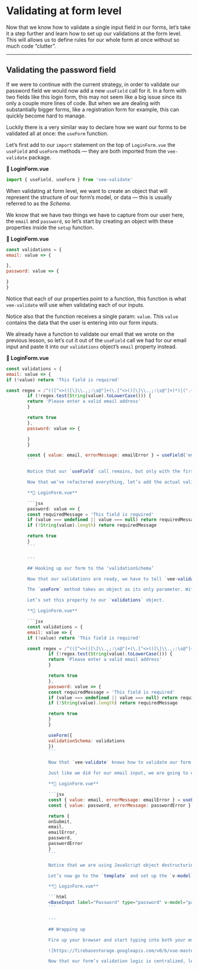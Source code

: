 # Validating at form level

Now that we know how to validate a single input field in our forms, let’s take it a step further and learn how to set up our validations at the form level. This will allows us to define rules for our whole form at once without so much code “clutter”.

---

## Validating the password field

If we were to continue with the current strategy, in order to validate our password field we would now add a new `useField` call for it. In a form with two fields like this login form, this may not seem like a big issue since its only a couple more lines of code. But when we are dealing with substantially bigger forms, like a registration form for example, this can quickly become hard to manage.

Luckily there is a very similar way to declare how we want our forms to be validated all at once: the `useForm` function.

Let’s first add to our `import` statement on the top of `LoginForm.vue` the `useField` and `useForm` methods — they are both imported from the `vee-validate` package.

**📃 LoginForm.vue**

```jsx
import { useField, useForm } from 'vee-validate'
```

When validating at form level, we want to create an object that will represent the structure of our form’s model, or data — this is usually referred to as the _Schema_.

We know that we have two things we have to capture from our user here, the `email` and `password`, so let’s start by creating an object with these properties inside the `setup` function.

**📃 LoginForm.vue**

```jsx
const validations = {
email: value => {

},
password: value => {

}
}
```

Notice that each of our properties point to a function, this function is what `vee-validate` will use when validating each of our inputs.

Notice also that the function receives a single param: `value`. This `value` contains the data that the user is entering into our form inputs.

We already have a function to validate our email that we wrote on the previous lesson, so let’s cut it out of the `useField` call we had for our email input and paste it into our `validations` object’s `email` property instead.

**📃 LoginForm.vue**

```jsx
const validations = {
email: value => {
if (!value) return 'This field is required'

const regex = /^(([^<>()[\]\\.,;:\s@"]+(\.[^<>()[\]\\.,;:\s@"]+)*)|(".+"))@((\[[0-9]{1,3}\.[0-9]{1,3}\.[0-9]{1,3}\.[0-9]{1,3}\])|(([a-zA-Z\-0-9]+\.)+[a-zA-Z]{2,}))$/
        if (!regex.test(String(value).toLowerCase())) {
        return 'Please enter a valid email address'
        }

        return true
        },
        password: value => {

        }
        }

        const { value: email, errorMessage: emailError } = useField('email')
        ```

        Notice that our `useField` call remains, but only with the first parameter `'email'`. Be careful, this string `'email'` must match the `email` property of our validation’s schema. If the property inside of our `validations` object was called `emailAddress` for example, our `useField` call here would have the string `'emailAddress'` instead to reflect it.

        Now that we’ve refactored everything, let’s add the actual validation method for our `password` field. We will simply check that the `value` exists and that it has a length greater than 0 — commonly known as `required`.

        **📃 LoginForm.vue**

        ```jsx
        password: value => {
        const requiredMessage = 'This field is required'
        if (value === undefined || value === null) return requiredMessage
        if (!String(value).length) return requiredMessage

        return true
        }
        ```

        ---

        ## Hooking up our form to the ‘validationSchema’

        Now that our validations are ready, we have to tell `vee-validate` that we want it to use this object as the validation’s schema. We can do this with the `useForm` method we imported earlier.

        The `useForm` method takes an object as its only parameter. Within this object we can define several configuration properties, but the one we are interested in right now is called `validationSchema`.

        Let’s set this property to our `validations` object.

        **📃 LoginForm.vue**

        ```jsx
        const validations = {
        email: value => {
        if (!value) return 'This field is required'

        const regex = /^(([^<>()[\]\\.,;:\s@"]+(\.[^<>()[\]\\.,;:\s@"]+)*)|(".+"))@((\[[0-9]{1,3}\.[0-9]{1,3}\.[0-9]{1,3}\.[0-9]{1,3}\])|(([a-zA-Z\-0-9]+\.)+[a-zA-Z]{2,}))$/
                if (!regex.test(String(value).toLowerCase())) {
                return 'Please enter a valid email address'
                }

                return true
                },
                password: value => {
                const requiredMessage = 'This field is required'
                if (value === undefined || value === null) return requiredMessage
                if (!String(value).length) return requiredMessage

                return true
                }
                }

                useForm({
                validationSchema: validations
                })
                ```

                Now that `vee-validate` knows how to validate our form’s data, let’s make sure that we are correctly binding the `v-model` for the password, as well as getting any possible errors.

                Just like we did for our email input, we are going to use the `useField` method to get them both and return them from our `setup` method so that we can use them on our template.

                **📃 LoginForm.vue**

                ```jsx
                const { value: email, errorMessage: emailError } = useField('email')
                const { value: password, errorMessage: passwordError } = useField('password')

                return {
                onSubmit,
                email,
                emailError,
                password,
                passwordError
                }
                ```

                Notice that we are using JavaScript object destructuring one more time to extract the `value` and `errorMessage` out of the password field object, and renaming them to `password` and `passwordError` respectively, so that we can tell them apart.

                Let’s now go to the `template` and set up the `v-model` and `error` bindings for the password input.

                **📃 LoginForm.vue**

                ```html
                <BaseInput label="Password" type="password" v-model="password" :error="passwordError" />
                ```

                ---

                ## Wrapping up

                Fire up your browser and start typing into both your email and password fields. Notice how as you type the first character, the validation triggers and the methods that we added for each one respectively calculate if the fields are valid or not.

                ![https://firebasestorage.googleapis.com/v0/b/vue-mastery.appspot.com/o/flamelink%2Fmedia%2Finvalid_form.opt.jpg?alt=media&token=cbdbc196-aa2c-4291-88a8-1327c5fb55a2](https://firebasestorage.googleapis.com/v0/b/vue-mastery.appspot.com/o/flamelink%2Fmedia%2Finvalid_form.opt.jpg?alt=media&token=cbdbc196-aa2c-4291-88a8-1327c5fb55a2)

                Now that our form’s validation logic is centralized, let’s learn how to also centralize our error messages using `useForm` so that we don’t have to call `useField` manually for every single field we want to add to our form. We’ll handle that in the next lesson. See you there!